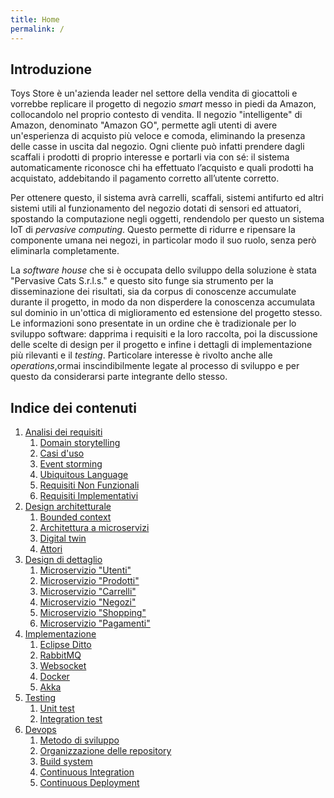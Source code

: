 ```yaml
---
title: Home
permalink: /
---
```


## Introduzione

Toys Store è un'azienda leader nel settore della vendita di giocattoli e vorrebbe replicare il progetto di negozio _smart_ messo
in piedi da Amazon, collocandolo nel proprio contesto di vendita. Il negozio "intelligente" di Amazon, denominato "Amazon
GO", permette agli utenti di avere un'esperienza di acquisto più veloce e comoda, eliminando la presenza delle casse in uscita dal
negozio. Ogni cliente può infatti prendere dagli scaffali i prodotti di proprio interesse e portarli via con sé: il sistema
automaticamente riconosce chi ha effettuato l’acquisto e quali prodotti ha acquistato, addebitando il pagamento corretto
all’utente corretto.

Per ottenere questo, il sistema avrà carrelli, scaffali, sistemi antifurto ed altri sistemi utili al funzionamento del negozio
dotati di sensori ed attuatori, spostando la computazione negli oggetti, rendendolo per questo un sistema IoT di _pervasive computing_.
Questo permette di ridurre e ripensare la componente umana nei negozi, in particolar modo il suo ruolo, senza però eliminarla
completamente.

La _software house_ che si è occupata dello sviluppo della soluzione è stata "Pervasive Cats S.r.l.s." e questo sito funge sia
strumento per la disseminazione dei risultati, sia da corpus di conoscenze accumulate durante il progetto, in modo da non disperdere
la conoscenza accumulata sul dominio in un'ottica di miglioramento ed estensione del progetto stesso. Le informazioni sono presentate
in un ordine che è tradizionale per lo sviluppo software: dapprima i requisiti e la loro raccolta, poi la discussione delle scelte
di design per il progetto e infine i dettagli di implementazione più rilevanti e il _testing_. Particolare interesse è rivolto
anche alle _operations_,ormai inscindibilmente legate al processo di sviluppo e per questo da considerarsi parte integrante dello
stesso.

## Indice dei contenuti

1. [Analisi dei requisiti](/toys-store/requirements)
    1. [Domain storytelling](/toys-store/requirements#domain-storytelling)
    2. [Casi d'uso](/toys-store/requirements#casi-duso)
    3. [Event storming](/toys-store/requirements#event-storming)
    4. [Ubiquitous Language](/toys-store/requirements#ubiquitous-language)
    5. [Requisiti Non Funzionali](/toys-store/requirements#requisiti-non-funzionali)
    6. [Requisiti Implementativi](/toys-store/requirements#requisiti-implementativi)
2. [Design architetturale](/toys-store/architectural_design)
    1. [Bounded context](/toys-store/architectural_design#bounded-context)
    2. [Architettura a microservizi](/toys-store/architectural_design#architettura-a-microservizi)
    3. [Digital twin](/toys-store/architectural_design#digital-twin)
    4. [Attori](/toys-store/arcitectural_design#attori)
3. [Design di dettaglio](/toys-store/detailed_design)
    1. [Microservizio "Utenti"](/toys-store/detailed_design#microservizio-utenti)
    2. [Microservizio "Prodotti"](/toys-store/detailed_design#microservizio-prodotti)
    3. [Microservizio "Carrelli"](/toys-store/detailed_design#microservizio-carrelli)
    4. [Microservizio "Negozi"](/toys-store/detailed_design#microservizio-negozi)
    5. [Microservizio "Shopping"](/toys-store/detailed_design#microservizio-shopping)
    6. [Microservizio "Pagamenti"](/toys-store/detailed_design#microservizio-pagamenti)
4. [Implementazione](/toys-store/implementation)
    1. [Eclipse Ditto](/toys-store/implementation#eclipse-ditto)
    2. [RabbitMQ](/toys-store/implementation#rabbitmq)
    3. [Websocket](/toys-store/implementation#websocket)
    4. [Docker](/toys-store/implementation#docker)
    5. [Akka](/toys-store/implementation#akka)
5. [Testing](/toys-store/testing)
    1. [Unit test](/toys-store/testing#unit-test)
    2. [Integration test](/toys-store/testing#integration-test)
6. [Devops](/toys-store/devops)
    1. [Metodo di sviluppo](/toys-store/devops#metodo-di-sviluppo)
    2. [Organizzazione delle repository](/toys-store/devops#organizzazione-delle-repository)
    3. [Build system](/toys-store/devops#build-system)
    4. [Continuous Integration](/toys-store/devops#continuous-integration)
    5. [Continuous Deployment](/toys-store/devops#continuous-deployment)
